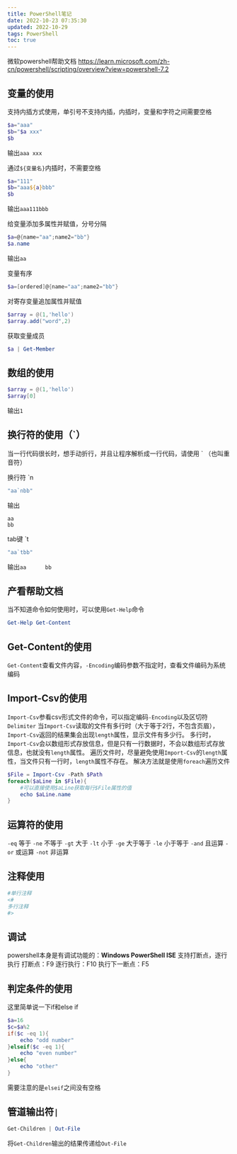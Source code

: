 ```yaml
---
title: PowerShell笔记
date: 2022-10-23 07:35:30
updated: 2022-10-29
tags: PowerShell
toc: true
---
```

微软powershell帮助文档
https://learn.microsoft.com/zh-cn/powershell/scripting/overview?view=powershell-7.2
## 变量的使用
支持内插方式使用，单引号不支持内插，内插时，变量和字符之间需要空格
```PowerShell
$a="aaa"
$b="$a xxx"
$b
```
输出`aaa xxx`
<!--more-->
通过`${变量名}`内插时，不需要空格
```PowerShell
$a="111"
$b="aaa${a}bbb"
$b
```
输出`aaa111bbb`

给变量添加多属性并赋值，分号分隔
```PowerShell
$a=@{name="aa";name2="bb"}
$a.name
```
输出`aa`

变量有序
```powershell
$a=[ordered]@{name="aa";name2="bb"}
```

对寄存变量追加属性并赋值
```PowerShell
$array = @(1,'hello')
$array.add("word",2)
```

获取变量成员
```PowerShell
$a | Get-Member
```

## 数组的使用
```PowerShell
$array = @(1,'hello')
$array[0]
```
输出`1`
## 换行符的使用（`）
当一行代码很长时，想手动折行，并且让程序解析成一行代码，请使用 ` （也叫重音符）

换行符 `n
```PowerShell
"aa`nbb"
```
输出
```
aa
bb
```
tab键 `t
```PowerShell
"aa`tbb"
```
输出`aa      bb`
## 产看帮助文档
当不知道命令如何使用时，可以使用`Get-Help`命令
```PowerShell
Get-Help Get-Content
```
## Get-Content的使用
`Get-Content`查看文件内容，`-Encoding`编码参数不指定时，查看文件编码为系统编码
## Import-Csv的使用
`Import-Csv`参看csv形式文件的命令，可以指定编码`-Encoding`以及区切符`Delimiter`
当`Import-Csv`读取的文件有多行时（大于等于2行，不包含页眉），`Import-Csv`返回的结果集会出现`length`属性，显示文件有多少行。
多行时，`Import-Csv`会以数组形式存放信息，但是只有一行数据时，不会以数组形式存放信息，也就没有`length`属性。
遍历文件时，尽量避免使用`Import-Csv`的`length`属性，当文件只有一行时，`length`属性不存在。
解决方法就是使用`foreach`遍历文件
```PowerShell
$File = Import-Csv -Path $Path
foreach($aLine in $File){
    #可以直接使用$aLine获取每行$File属性的值
    echo $aLine.name
}
```
## 运算符的使用
`-eq` 等于
`-ne` 不等于
`-gt` 大于
`-lt` 小于
`-ge` 大于等于
`-le` 小于等于 
`-and` 且运算
`-or` 或运算
`-not` 非运算
## 注释使用
```PowerShell
#单行注释
<#
多行注释
#>
```
## 调试
powershell本身是有调试功能的：**Windows PowerShell ISE**
支持打断点，逐行执行
打断点：F9
逐行执行：F10
执行下一断点：F5
## 判定条件的使用
这里简单说一下if和else if
```PowerShell
$a=16
$c=$a%2
if($c -eq 1){
    echo "odd number"
}elseif($c -eq 1){
    echo "even number"
}else{
    echo "other"
}
```
需要注意的是`elseif`之间没有空格
## 管道输出符`|`
```PowerShell
Get-Children | Out-File
```
将`Get-Children`输出的结果传递给`Out-File`